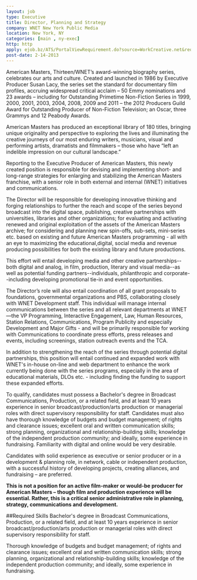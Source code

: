 ```yaml
---
layout: job
type: Executive
title: Director, Planning and Strategy
company: WNET New York Public Media
location: New York, NY
categories: [main , ny-exec]
http: http
apply: ejob.bz/ATS/PortalViewRequirement.do?source=WorkCreative.net&reqGK=672710
post-date: 2-14-2013
---
```


American Masters, Thirteen/WNET’s award-winning biography series, celebrates our arts and culture. Created and launched in 1986 by Executive Producer Susan Lacy, the series set the standard for documentary film profiles, accruing widespread critical acclaim – 50 Emmy nominations and 23 awards – including for Outstanding Primetime Non-Fiction Series in 1999, 2000, 2001, 2003, 2004, 2008, 2009 and 2011 – the 2012 Producers Guild Award for Outstanding Producer of Non-Fiction Television; an Oscar, three Grammys and 12 Peabody Awards.
 
American Masters has produced an exceptional library of 180 titles, bringing unique originality and perspective to exploring the lives and illuminating the creative journeys of our most enduring writers, musicians, visual and performing artists, dramatists and filmmakers – those who have “left an indelible impression on our cultural landscape.”
 
Reporting to the Executive Producer of American Masters, this newly created position is responsible for devising and implementing short- and long-range strategies for enlarging and stabilizing the American Masters franchise, with a senior role in both external and internal (WNET) initiatives and communications.
 
The Director will be responsible for developing innovative thinking and forging relationships to further the reach and scope of the series beyond broadcast into the digital space, publishing, creative partnerships with universities, libraries and other organizations; for evaluating and activating renewed and original exploitation of the assets of the American Masters archive; for considering and planning new spin-offs, sub-sets, mini-series etc. based on existing and future American Masters programming - all with an eye to maximizing the educational,digital, social media and revenue producing possibilities for both the existing library and future productions.
 
This effort will entail developing media and other creative partnerships--both digital and analog, in film, production, literary and visual media--as well as potential funding partners--individuals, philanthropic and corporate--including developing promotional tie-in and event opportunities.
 
The Director’s role will also entail coordination of all grant proposals to foundations, governmental organizations and PBS, collaborating closely with WNET Development staff. This individual will manage internal communications between the series and all relevant departments at WNET—the VP Programming, Interactive Engagement, Law, Human Resources, Station Relations, Communications, Program Publicity and especially Development and Major Gifts -  and will be primarily responsible for working with Communications to coordinate press efforts, press releases and events, including screenings, station outreach events and the TCA.
 
In addition to strengthening the reach of the series through potential digital partnerships, this position will entail continued and expanded work with WNET's in-house on-line and web department to enhance the work currently being done with the series programs, especially in the area of educational materials, DLOs etc. - including finding the funding to support these expanded efforts.
 
To qualify, candidates must possess a Bachelor's degree in Broadcast Communications, Production, or a related field, and at least 10 years experience in senior broadcast/production/arts production or managerial roles with direct supervisory responsibility for staff. Candidates must also have thorough knowledge of budgets and budget management; of rights and clearance issues; excellent oral and written communication skills; strong planning, organizational and relationship-building skills; knowledge of the independent production community; and ideally, some experience in fundraising. Familiarity with digital and online would be very desirable.
 
Candidates with solid experience as executive or senior producer or in a development & planning role, in network, cable or independent production, with a successful history of developing projects, creating alliances, and fundraising – are preferred.
 
**This is not a position for an active film-maker or would-be producer for American Masters – though film and production experience will be essential.  Rather, this is a critical senior administrative role in planning, strategy, communications and development.**

##Required Skills
Bachelor's degree in Broadcast Communications, Production, or a related field, and at least 10 years experience in senior broadcast/production/arts production or managerial roles with direct supervisory responsibility for staff.

Thorough knowledge of budgets and budget management; of rights and clearance issues; excellent oral and written communication skills; strong planning, organizational and relationship-building skills; knowledge of the independent production community; and ideally, some experience in fundraising. 